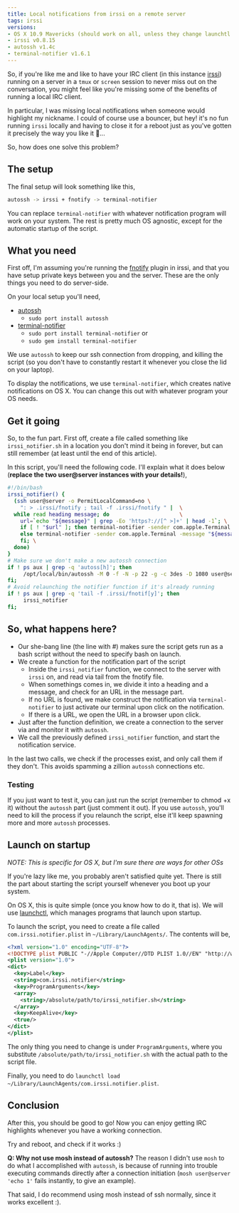 ```yaml
---
title: Local notifications from irssi on a remote server
tags: irssi
versions:
- OS X 10.9 Mavericks (should work on all, unless they change launchtl plists)
- irssi v0.8.15
- autossh v1.4c
- terminal-notifier v1.6.1
---
```


So, if you're like me and like to have your IRC client (in this instance [irssi](http://www.irssi.org)) running on a server in a `tmux` or `screen` session to never miss out on the conversation, you might feel like you're missing some of the benefits of running a local IRC client.

In particular, I was missing local notifications when someone would highlight my nickname. I could of course use a bouncer, but hey! it's no fun running `irssi` locally and having to close it for a reboot just as you've gotten it precisely the way you like it 🙂...

So, how does one solve this problem?

<div></div><!--more-->


## The setup
The final setup will look something like this,

```bash
autossh -> irssi + fnotify -> terminal-notifier
```

You can replace `terminal-notifier` with whatever notification program will work on your system. The rest is pretty much OS agnostic, except for the automatic startup of the script.


## What you need
First off, I'm assuming you're running the [fnotify](http://www.leemhuis.info/files/fnotify/fnotify) plugin in irssi, and that you have setup private keys between you and the server. These are the only things you need to do server-side.

On your local setup you'll need,
* [autossh](http://www.harding.motd.ca/autossh/)
  * `sudo port install autossh`
* [terminal-notifier](https://github.com/alloy/terminal-notifier)
  * `sudo port install terminal-notifier` or
  * `sudo gem install terminal-notifier`

We use `autossh` to keep our ssh connection from dropping, and killing the script (so you don't have to constantly restart it whenever you close the lid on your laptop).

To display the notifications, we use `terminal-notifier`, which creates native notifications on OS X. You can change this out with whatever program your OS needs.


## Get it going
So, to the fun part. First off, create a file called something like `irssi_notifier.sh` in a location you don't mind it being in forever, but can still remember (at least until the end of this article).

In this script, you'll need the following code. I'll explain what it does below (__replace the two user@server instances with your details!__),

```bash
#!/bin/bash
irssi_notifier() {
  (ssh user@server -o PermitLocalCommand=no \
    ": > .irssi/fnotify ; tail -f .irssi/fnotify " |  \
  while read heading message; do                      \
    url=`echo "${message}" | grep -Eo 'https?://[^ >]+' | head -1`; \
    if [ ! "$url" ]; then terminal-notifier -sender com.apple.Terminal -message "${message}" -title "${heading}" -activate com.apple.Terminal; \
    else terminal-notifier -sender com.apple.Terminal -message "${message}" -title "${heading}" -open "${url}"; \
    fi; \
  done)
}
# Make sure we don't make a new autossh connection
if ! ps aux | grep -q 'autoss[h]'; then
     /opt/local/bin/autossh -M 0 -f -N -p 22 -g -c 3des -D 1080 user@server;
fi;
# Avoid relaunching the notifier function if it's already running
if ! ps aux | grep -q 'tail -f .irssi/fnotif[y]'; then
     irssi_notifier
fi;
```


## So, what happens here?
* Our she-bang line (the line with #) makes sure the script gets run as a bash script without the need to specify bash on launch.
* We create a function for the notification part of the script
  * Inside the `irssi_notifier` function, we connect to the server with `irssi` on, and read via tail from the fnotify file.
  * When somethings comes in, we divide it into a heading and a message, and check for an URL in the message part.
  * If no URL is found, we make construct the notification via `terminal-notifier` to just activate our terminal upon click on the notification.
  * If there is a URL, we open the URL in a browser upon click.
* Just after the function definition, we create a connection to the server via and monitor it with `autossh`.
* We call the previously defined `irssi_notifier` function, and start the notification service.

In the last two calls, we check if the processes exist, and only call them if they don't. This avoids spamming a zillion `autossh` connections etc.

### Testing
If you just want to test it, you can just run the script (remember to chmod +x it) without the `autossh` part (just comment it out). If you use `autossh`, you'll need to kill the process if you relaunch the script, else it'll keep spawning more and more `autossh` processes.


## Launch on startup
_NOTE: This is specific for OS X, but I'm sure there are ways for other OSs_

If you're lazy like me, you probably aren't satisfied quite yet. There is still the part about starting the script yourself whenever you boot up your system.

On OS X, this is quite simple (once you know how to do it, that is). We will use [launchctl](https://developer.apple.com/library/mac/documentation/Darwin/Reference/ManPages/man1/launchctl.1.html), which manages programs that launch upon startup.


To launch the script, you need to create a file called `com.irssi.notifier.plist` in `~/Library/LaunchAgents/`. The contents will be,


```xml
<?xml version="1.0" encoding="UTF-8"?>
<!DOCTYPE plist PUBLIC "-//Apple Computer//DTD PLIST 1.0//EN" "http://www.apple.com/DTDs/PropertyList-1.0.dtd">
<plist version="1.0">
<dict>
  <key>Label</key>
  <string>com.irssi.notifier</string>
  <key>ProgramArguments</key>
  <array>
    <string>/absolute/path/to/irssi_notifier.sh</string>
  </array>
  <key>KeepAlive</key>
  <true/>
</dict>
</plist>
```


The only thing you need to change is under `ProgramArguments`, where you substitute `/absolute/path/to/irssi_notifier.sh` with the actual path to the script file.

Finally, you need to do `launchctl load ~/Library/LaunchAgents/com.irssi.notifier.plist`.

## Conclusion
After this, you should be good to go! Now you can enjoy getting IRC highlights whenever you have a working connection.

Try and reboot, and check if it works :)

__Q: Why not use mosh instead of autossh?__
The reason I didn't use `mosh` to do what I accomplished with `autossh`, is because of running into trouble executing commands directly after a connection initiation (`mosh user@server 'echo 1'` fails instantly, to give an example).

That said, I do recommend using mosh instead of ssh normally, since it works excellent :).
